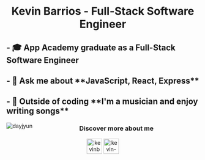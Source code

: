 
<h1 align='center'>Kevin Barrios - Full-Stack Software Engineer</h1>

<p align="left"></p>

<h2>- 🎓 App Academy graduate as a Full-Stack Software Engineer</h2>

<h2>- 💬 Ask me about **JavaScript, React, Express**</h2>

<h2>- 🎹 Outside of coding **I'm a musician and enjoy writing songs**</h2>

<p><img align="left" src="https://github-readme-stats.vercel.app/api/top-langs?username=dayjyun&show_icons=true&tile_color=ffffff&icon_color=bb2acf&text_color=daf7dc&bg_color=151515&locale=en&layout=compact" alt="dayjyun" /></p>


<h3 align="center">Discover more about me</h3>
<p align="center">
<a href="https://linkedin.com/in/kevinbarrios12" target="blank"><img align="center" src="https://dayjyun.s3.amazonaws.com/linkedin.png" alt="kevinbarrios12" height="40" width="40" /></a>
<a href='https://angel.co/u/kevin-barrios'><img src='https://dayjyun.s3.amazonaws.com/angel+list+logo_icon.png' alt='kevin-barrios' align='center' height='40' width='40'/></a>
</p>
